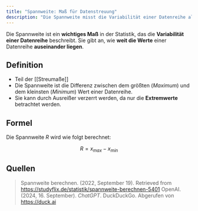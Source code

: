 ```yaml
---
title: "Spannweite: Maß für Datenstreuung"
description: "Die Spannweite misst die Variabilität einer Datenreihe als Differenz zwischen Maximum und Minimum. Sie ist Teil der Streumaße, kann aber durch Ausreißer verzerrt werden. Die Formel lautet R = x_max - x_min."
---
```


Die Spannweite ist ein **wichtiges Maß** in der Statistik, das die **Variabilität einer Datenreihe** beschreibt. Sie gibt an, wie **weit die Werte** einer Datenreihe **auseinander liegen**.

## Definition
- Teil der [[Streumaße]]
- Die Spannweite ist die Differenz zwischen dem größten (*Maximum*) und dem kleinsten (*Minimum*) Wert einer Datenreihe.
- Sie kann durch Ausreißer verzerrt werden, da nur die **Extremwerte** betrachtet werden.

## Formel
Die Spannweite $R$ wird wie folgt berechnet:

$$
R = x_{max} - x_{min}
$$


## Quellen
> Spannweite berechnen. (2022, September 19). Retrieved from https://studyflix.de/statistik/spannweite-berechnen-5401
> OpenAI. (2024, 16. September). _ChatGPT_. DuckDuckGo. Abgerufen von https://duck.ai
